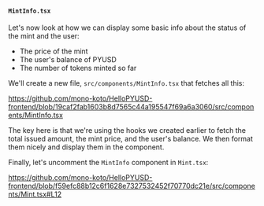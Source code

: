 #### `MintInfo.tsx`

Let's now look at how we can display some basic info about the status of the mint and the user:

- The price of the mint
- The user's balance of PYUSD
- The number of tokens minted so far

We'll create a new file, `src/components/MintInfo.tsx` that fetches all this:

https://github.com/mono-koto/HelloPYUSD-frontend/blob/19caf2fab1603b8d7565c44a195547f69a6a3060/src/components/MintInfo.tsx

The key here is that we're using the hooks we created earlier to fetch the total issued amount, the mint price, and the user's balance. We then format them nicely and display them in the component.

Finally, let's uncomment the `MintInfo` component in `Mint.tsx`:

https://github.com/mono-koto/HelloPYUSD-frontend/blob/f59efc88b12c6f1628e7327532452f70770dc21e/src/components/Mint.tsx#L12
